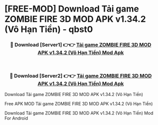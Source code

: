 # [FREE-MOD] Download Tải game ZOMBIE FIRE 3D MOD APK v1.34.2 (Vô Hạn Tiền) - qbst0


<div align="center">
<h3>🔴 Download [Server1] 👉👉 <a href="https://apk-comot.site?title=Tải_game_ZOMBIE_FIRE_3D_MOD_APK_v1.34.2_(Vô_Hạn_Tiền)">Tải game ZOMBIE FIRE 3D MOD APK v1.34.2 (Vô Hạn Tiền) Mod Apk</a></h3><br>

<h3>🔴 Download [Server2] 👉👉 <a href="https://apk-comot.site?title=Tải_game_ZOMBIE_FIRE_3D_MOD_APK_v1.34.2_(Vô_Hạn_Tiền)">Tải game ZOMBIE FIRE 3D MOD APK v1.34.2 (Vô Hạn Tiền) Mod Apk</a></h3>
</div>



Download Tải game ZOMBIE FIRE 3D MOD APK v1.34.2 (Vô Hạn Tiền) 

Free APK MOD Tải game ZOMBIE FIRE 3D MOD APK v1.34.2 (Vô Hạn Tiền) 

Download Tải game ZOMBIE FIRE 3D MOD APK v1.34.2 (Vô Hạn Tiền) Mod For Android
